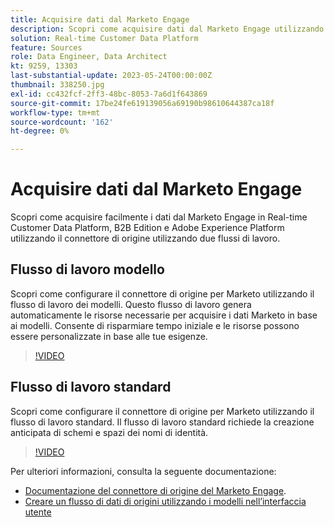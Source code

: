 ```yaml
---
title: Acquisire dati dal Marketo Engage
description: Scopri come acquisire dati dal Marketo Engage utilizzando il connettore di origine utilizzando i flussi di lavoro standard e di modelli.
solution: Real-time Customer Data Platform
feature: Sources
role: Data Engineer, Data Architect
kt: 9259, 13303
last-substantial-update: 2023-05-24T00:00:00Z
thumbnail: 338250.jpg
exl-id: cc432fcf-2ff3-48bc-8053-7a6d1f643869
source-git-commit: 17be24fe619139056a69190b98610644387ca18f
workflow-type: tm+mt
source-wordcount: '162'
ht-degree: 0%

---
```


# Acquisire dati dal Marketo Engage

Scopri come acquisire facilmente i dati dal Marketo Engage in Real-time Customer Data Platform, B2B Edition e Adobe Experience Platform utilizzando il connettore di origine utilizzando due flussi di lavoro.

## Flusso di lavoro modello

Scopri come configurare il connettore di origine per Marketo utilizzando il flusso di lavoro dei modelli. Questo flusso di lavoro genera automaticamente le risorse necessarie per acquisire i dati Marketo in base ai modelli. Consente di risparmiare tempo iniziale e le risorse possono essere personalizzate in base alle tue esigenze.

>[!VIDEO](https://video.tv.adobe.com/v/3419550?quality=12&learn=on)

## Flusso di lavoro standard

Scopri come configurare il connettore di origine per Marketo utilizzando il flusso di lavoro standard. Il flusso di lavoro standard richiede la creazione anticipata di schemi e spazi dei nomi di identità.

>[!VIDEO](https://video.tv.adobe.com/v/338250?quality=12&learn=on)

Per ulteriori informazioni, consulta la seguente documentazione:
* [Documentazione del connettore di origine del Marketo Engage](https://experienceleague.adobe.com/docs/experience-platform/sources/connectors/adobe-applications/marketo/marketo.html).
* [Creare un flusso di dati di origini utilizzando i modelli nell’interfaccia utente](https://experienceleague.adobe.com/docs/experience-platform/sources/ui-tutorials/templates.html#)
